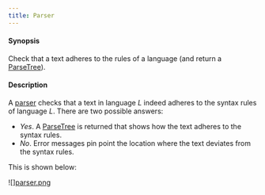 ```yaml
---
title: Parser
---
```


#### Synopsis

Check that a text adheres to the rules of a language (and return a [ParseTree](../../Rascalopedia/ParseTree/)).

#### Description

A [parser](http://en.wikipedia.org/wiki/Parsing) checks that a text in language _L_ indeed adheres 
to the syntax rules of language _L_. There are two possible answers:

*  _Yes_. A [ParseTree](../../Rascalopedia/ParseTree/) is returned that shows how the text adheres to the syntax rules.
*  _No_. Error messages pin point the location where the text deviates from the syntax rules.


This is shown below:


![][parser.png](/assets/Rascalopedia/Parser/parser.png)



